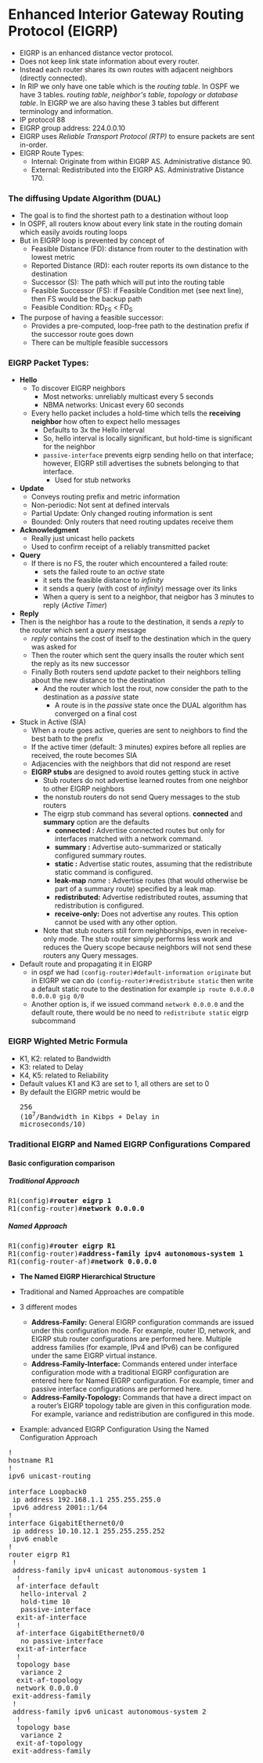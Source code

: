# Enhanced Interior Gateway Routing Protocol (EIGRP)
* EIGRP is an enhanced distance vector protocol.
* Does not keep link state information about every router.
* Instead each router shares its own routes with adjacent neighbors (directly connected).
* In RIP we only have one table which is the *routing table*.
In OSPF we have 3 tables. *routing table*, *neighbor's table*, *topology or database table*.
In EIGRP we are also having these 3 tables but different terminology and information.
* IP protocol 88
* EIGRP group address: 224.0.0.10
* EIGRP uses *Reliable Transport Protocol (RTP)* to ensure packets are sent in-order.
* EIGRP Route Types:
  * Internal: Originate from within EIGRP AS. Administrative distance 90.
  * External: Redistributed into the EIGRP AS. Administrative Distance 170.

### The diffusing Update Algorithm (DUAL)
* The goal is to find the shortest path to a destination without loop
* In OSPF, all routers know about every link state in the routing domain which easily avoids routing loops
* But in EIGRP loop is prevented by concept of
  * Feasible Distance (FD): distance from router to the destination with lowest metric
  * Reported Distance (RD): each router reports its own distance to the destination
  * Successor (S): The path which will put into the routing table
  * Feasible Successor (FS): if Feasible Condition met (see next line), then FS would be the backup path
  * Feasible Condition: RD<sub>FS</sub> < FD<sub>S</sub>
* The purpose of having a feasible successor:
  * Provides a pre-computed, loop-free path to the destination prefix if the successor route goes down
  * There can be multiple feasible successors

### EIGRP Packet Types:
* **Hello**
  * To discover EIGRP neighbors
    * Most networks: unreliably multicast every 5 seconds
    * NBMA networks: Unicast every 60 seconds
  * Every hello packet includes a hold-time which tells the **receiving neighbor** how often to expect hello messages
    * Defaults to 3x the Hello interval
    * So, hello interval is locally significant, but hold-time is significant for the neighbor
    * `passive-interface` prevents eigrp sending hello on that interface; however, EIGRP still advertises the subnets belonging to that interface.
      * Used for stub networks
* **Update**
  * Conveys routing prefix and metric information
  * Non-periodic: Not sent at defined intervals
  * Partial Update: Only changed routing information is sent
  * Bounded: Only routers that need routing updates receive them
* **Acknowledgment**
  * Really just unicast hello packets
  * Used to confirm receipt of a reliably transmitted packet
* **Query**
  * If there is no FS, the router which encountered a failed route:
    * sets the failed route to an *active* state
    * it sets the feasible distance to *infinity*
    * it sends a query (with cost of *infinity*) message over its links
    * When a query is sent to a neighbor, that neigbor has 3 minutes to reply (*Active Timer*)
 * **Reply**
  * Then is the neighbor has a route to the destination, it sends a *reply* to the router which sent a *query* message
    * *reply* contains the cost of itself to the destination which in the query was asked for
    * Then the router which sent the query insalls the router which sent the reply as its new successor
    * Finally Both routers send *update* packet to their neighbors telling about the new distance to the destination
      * And the router which lost the rout, now consider the path to the destination as a *passive* state
        * A route is in the *passive* state once the DUAL algorithm has converged on a final cost
* Stuck in Active (SIA)
  * When a route goes active, queries are sent to neighbors to find the best bath to the prefix
  * If the active timer (default: 3 minutes) expires before all replies are received, the route becomes SIA
  * Adjacencies with the neighbors that did not respond are reset
  * **EIGRP stubs** are designed to avoid routes getting stuck in active
    * Stub routers do not advertise learned routes from one neighbor to other EIGRP neighbors
    * the nonstub routers do not send Query messages to the stub routers
    * The eigrp stub command has several options. **connected** and **summary** option are the defaults
      * **connected :** Advertise connected routes but only for interfaces matched with a network command.
      * **summary :** Advertise auto-summarized or statically configured summary routes.
      * **static :** Advertise static routes, assuming that the redistribute static command is configured.
      * **leak-map** *name* **:** Advertise routes (that would otherwise be part of a summary route) specified by a leak map.
      * **redistributed:** Advertise redistributed routes, assuming that redistribution is configured.
      * **receive-only:** Does not advertise any routes. This option cannot be used with any other option.
    * Note that stub routers still form neighborships, even in receive-only mode. The stub
router simply performs less work and reduces the Query scope because neighbors will
not send these routers any Query messages.
* Default route and propagating it in EIGRP
  * in ospf we had `(config-router)#default-information originate` but in EIGRP we can do
  `(config-router)#redistribute static` then write a default static route to the destination for example
  `ip route 0.0.0.0 0.0.0.0 gig 0/0`
  * Another option is, if we issued command `network 0.0.0.0` and the default route, there would be no need
  to `redistribute static` eigrp subcommand

### EIGRP Wighted Metric Formula
* K1, K2: related to Bandwidth
* K3: related to Delay
* K4, K5: related to Reliability
* Default values K1 and K3 are set to 1, all others are set to 0
* By default the EIGRP metric would be <pre>256 (10<sup>7</sup>/Bandwidth in Kibps + Delay in microseconds/10)</pre>

### Traditional EIGRP and Named EIGRP Configurations Compared

#### Basic configuration comparison
##### Traditional Approach
<pre>
R1(config)#<b>router eigrp 1</b>
R1(config-router)#<b>network 0.0.0.0</b></pre>

##### Named Approach
<pre>
R1(config)#<b>router eigrp R1</b>
R1(config-router)#<b>address-family ipv4 autonomous-system 1</b>
R1(config-router-af)#<b>network 0.0.0.0</b></pre>

* **The Named EIGRP Hierarchical Structure**
* Traditional and Named Approaches are compatible
* 3 different modes
  * **Address-Family:** General EIGRP configuration commands are issued under this
configuration mode. For example, router ID, network, and EIGRP
stub router configurations are performed here. Multiple address
families (for example, IPv4 and IPv6) can be configured under the
same EIGRP virtual instance.
  * **Address-Family-Interface:**
  Commands entered under interface configuration mode with
a traditional EIGRP configuration are entered here for Named
EIGRP configuration. For example, timer and passive interface
configurations are performed here.
  * **Address-Family-Topology:** Commands that have a direct impact on a router’s EIGRP topology
table are given in this configuration mode. For example, variance and
redistribution are configured in this mode.

* Example: advanced EIGRP Configuration Using the Named Configuration Approach

<pre>
!
hostname R1
!
ipv6 unicast-routing

interface Loopback0
 ip address 192.168.1.1 255.255.255.0
 ipv6 address 2001::1/64
!
interface GigabitEthernet0/0
 ip address 10.10.12.1 255.255.255.252
 ipv6 enable
!
router eigrp R1
 !
 address-family ipv4 unicast autonomous-system 1
  !
  af-interface default
   hello-interval 2
   hold-time 10
   passive-interface
  exit-af-interface
  !
  af-interface GigabitEthernet0/0
   no passive-interface
  exit-af-interface
  !
  topology base
   variance 2
  exit-af-topology
  network 0.0.0.0
 exit-address-family
 !
 address-family ipv6 unicast autonomous-system 2
  !
  topology base
   variance 2
  exit-af-topology
 exit-address-family
</pre>